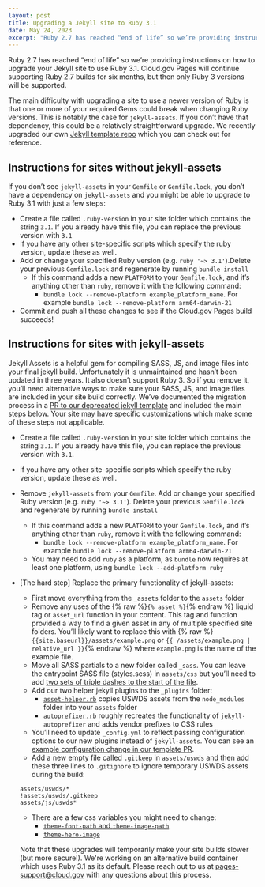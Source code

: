 ```yaml
---
layout: post
title: Upgrading a Jekyll site to Ruby 3.1
date: May 24, 2023
excerpt: "Ruby 2.7 has reached “end of life” so we’re providing instructions on how to upgrade your Jekyll site to use Ruby 3.1. Cloud.gov Pages will continue supporting Ruby 2.7 builds for six months, but then only Ruby 3 versions will be supported."
---
```


Ruby 2.7 has reached “end of life” so we’re providing instructions on how to upgrade your Jekyll site to use Ruby 3.1. Cloud.gov Pages will continue supporting Ruby 2.7 builds for six months, but then only Ruby 3 versions will be supported. 

The main difficulty with upgrading a site to use a newer version of Ruby is that one or more of your required Gems could break when changing Ruby versions. This is notably the case for `jekyll-assets`. If you don’t have that dependency, this could be a relatively straightforward upgrade. We recently upgraded our own [Jekyll template repo](https://github.com/cloud-gov/pages-uswds-jekyll) which you can check out for reference.

## Instructions for sites without jekyll-assets

If you don’t see `jekyll-assets` in your `Gemfile` or `Gemfile.lock`, you don’t have a dependency on `jekyll-assets` and you might be able to upgrade to Ruby 3.1 with just a few steps:
- Create a file called `.ruby-version` in your site folder which contains the string `3.1`. If you already have this file, you can replace the previous version with `3.1`
- If you have any other site-specific scripts which specify the ruby version, update these as well.
- Add or change your specified Ruby version (e.g. `ruby '~> 3.1'`).Delete your previous `Gemfile.lock` and regenerate by running `bundle install`
  - If this command adds a new `PLATFORM` to your `Gemfile.lock`, and it’s anything other than `ruby`, remove it with the following command:
    - `bundle lock --remove-platform example_platform_name`. For example `bundle lock --remove-platform arm64-darwin-21`
- Commit and push all these changes to see if the Cloud.gov Pages build succeeds!

## Instructions for sites with jekyll-assets

Jekyll Assets is a helpful gem for compiling SASS, JS, and image files into your final jekyll build. Unfortunately it is unmaintained and hasn’t been updated in three years. It also doesn’t support Ruby 3. So if you remove it, you’ll need alternative ways to make sure your SASS, JS, and image files are included in your site build correctly. 
We’ve documented the migration process in a [PR to our deprecated jekyll template](https://github.com/cloud-gov/pages-uswds-jekyll/pull/314) and included the main steps below. Your site may have specific customizations which make some of these steps not applicable.
- Create a file called `.ruby-version`  in your site folder which contains the string `3.1`. If you already have this file, you can replace the previous version with `3.1`.
- If you have any other site-specific scripts which specify the ruby version, update these as well.
- Remove `jekyll-assets` from your `Gemfile`. Add or change your specified Ruby version (e.g. `ruby '~> 3.1'`). Delete your previous `Gemfile.lock` and regenerate by running `bundle install`
  - If this command adds a new `PLATFORM` to your `Gemfile.lock`, and it’s anything other than `ruby`, remove it with the following command:
    - `bundle lock --remove-platform example_platform_name`. For example `bundle lock --remove-platform arm64-darwin-21`
  - You may need to add `ruby` as a platform, as `bundle` now requires at least one platform, using `bundle lock --add-platform ruby`	

- [The hard step] Replace the primary functionality of jekyll-assets:
  - First move everything from the `_assets` folder to the `assets` folder
  - Remove any uses of the {% raw %}`{% asset %}`{% endraw %}  liquid tag or `asset_url` function in your content. This tag and function provided a way to find a given asset in any of multiple specified site folders. You’ll likely want to replace this with {% raw %} `{{site.baseurl}}/assets/example.png` or `{{ /assets/example.png | relative_url }}`{% endraw %}  where `example.png` is the name of the example file.
  - Move all SASS partials to a new folder called `_sass`. You can leave the entrypoint SASS file (styles.scss) in `assets/css` but you’ll need to add [two sets of triple dashes to the start of the file](https://jekyllrb.com/docs/assets/).
  - Add our two helper jekyll plugins to the `_plugins` folder:
    - [`asset-helper.rb`](https://github.com/cloud-gov/pages-uswds-jekyll/blob/main/_plugins/asset-helper.rb) copies USWDS assets from the `node_modules` folder into your `assets` folder
    - [`autoprefixer.rb`](https://github.com/cloud-gov/pages-uswds-jekyll/blob/main/_plugins/autoprefixer.rb) roughly recreates the functionality of `jekyll-autoprefixer` and adds vendor prefixes to CSS rules
  - You’ll need to update `_config.yml` to reflect passing configuration options to our new plugins instead of `jekyll-assets`. You can see an [example configuration change in our template PR](https://github.com/cloud-gov/pages-uswds-jekyll/pull/314/files#diff-ecec67b0e1d7e17a83587c6d27b6baaaa133f42482b07bd3685c77f34b62d883).
  - Add a new empty file called `.gitkeep` in `assets/uswds` and then add these three lines to `.gitignore` to ignore temporary USWDS assets during the build:
	
  ```
  assets/uswds/*
  !assets/uswds/.gitkeep
  assets/js/uswds*
   ```
  - There are a few css variables you might need to change:
    - [`theme-font-path` and `theme-image-path`](https://github.com/cloud-gov/pages-uswds-jekyll/pull/314/files#diff-9c2164c6dbe14003458901df1f193e2ac22a958d6fef21a16a439cda577945b9L20-L22)
    - [`theme-hero-image`](https://github.com/cloud-gov/pages-uswds-jekyll/pull/314/files#diff-e2364fbc077a3a2cae9a0614a089904cff29c043b49ed1627690eebfa6a88522R99)

  Note that these upgrades will temporarily make your site builds slower (but more secure!). We're working on an alternative build container which uses Ruby 3.1 as its default. Please reach out to us at [pages-support@cloud.gov](mailto:pages-support@cloud.gov) with any questions about this process.


